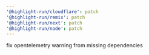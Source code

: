 ```yaml
---
'@highlight-run/cloudflare': patch
'@highlight-run/remix': patch
'@highlight-run/next': patch
'@highlight-run/node': patch
---
```


fix opentelemetry warning from missing dependencies
